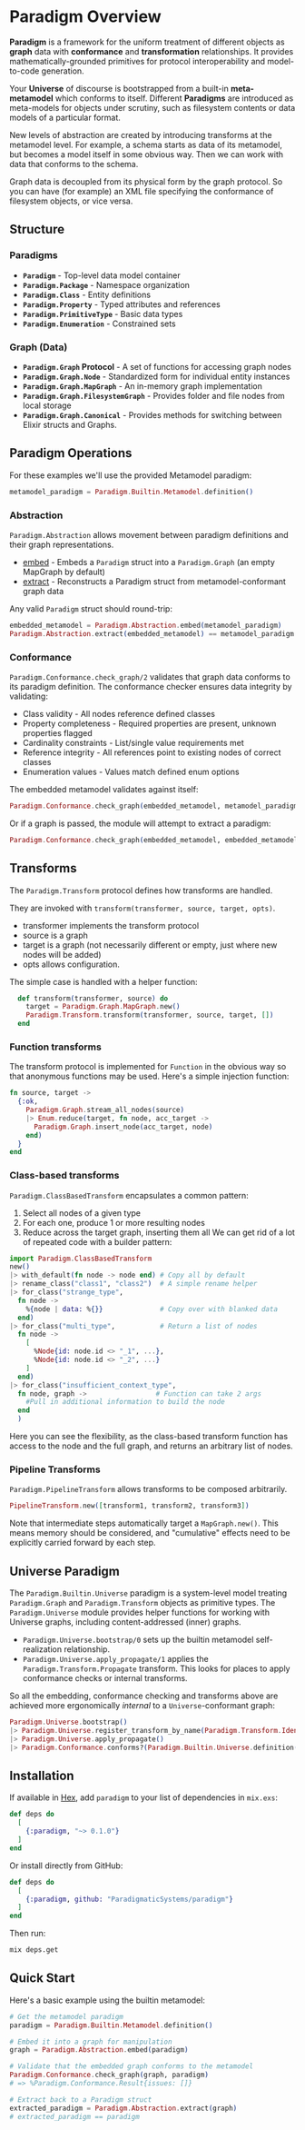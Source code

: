 # Paradigm Overview

**Paradigm** is a framework for the uniform treatment of different objects as **graph** data with **conformance** and **transformation** relationships. It provides mathematically-grounded primitives for protocol interoperability and model-to-code generation.

Your **Universe** of discourse is bootstrapped from a built-in **meta-metamodel** which conforms to itself. Different **Paradigms** are introduced as meta-models for objects under scrutiny, such as filesystem contents or data models of a particular format.

New levels of abstraction are created by introducing transforms at the metamodel level. For example, a schema starts as data of its metamodel, but becomes a model itself in some obvious way. Then we can work with data that conforms to the schema.

Graph data is decoupled from its physical form by the graph protocol. So you can have (for example) an XML file specifying the conformance of filesystem objects, or vice versa.

## Structure

### Paradigms
- **`Paradigm`** - Top-level data model container
- **`Paradigm.Package`** - Namespace organization
- **`Paradigm.Class`** - Entity definitions
- **`Paradigm.Property`** - Typed attributes and references
- **`Paradigm.PrimitiveType`** - Basic data types
- **`Paradigm.Enumeration`** - Constrained sets

### Graph (Data)
- **`Paradigm.Graph` Protocol** - A set of functions for accessing graph nodes
- **`Paradigm.Graph.Node`** - Standardized form for individual entity instances
- **`Paradigm.Graph.MapGraph`** - An in-memory graph implementation
- **`Paradigm.Graph.FilesystemGraph`** - Provides folder and file nodes from local storage
- **`Paradigm.Graph.Canonical`** - Provides methods for switching between Elixir structs and Graphs.

## Paradigm Operations
For these examples we'll use the provided Metamodel paradigm:
```elixir
metamodel_paradigm = Paradigm.Builtin.Metamodel.definition()
```
### Abstraction
`Paradigm.Abstraction` allows movement between paradigm definitions and their graph representations.

* [embed](`Paradigm.Abstraction.embed/2`) - Embeds a `Paradigm` struct into a `Paradigm.Graph` (an empty MapGraph by default)
* [extract](`Paradigm.Abstraction.extract/1`) - Reconstructs a Paradigm struct from metamodel-conformant graph data

Any valid `Paradigm` struct should round-trip:
```elixir
embedded_metamodel = Paradigm.Abstraction.embed(metamodel_paradigm)
Paradigm.Abstraction.extract(embedded_metamodel) == metamodel_paradigm
```

### Conformance
`Paradigm.Conformance.check_graph/2` validates that graph data conforms to its paradigm definition. The conformance checker ensures data integrity by validating:

* Class validity - All nodes reference defined classes
* Property completeness - Required properties are present, unknown properties flagged
* Cardinality constraints - List/single value requirements met
* Reference integrity - All references point to existing nodes of correct classes
* Enumeration values - Values match defined enum options

The embedded metamodel validates against itself:
```elixir
Paradigm.Conformance.check_graph(embedded_metamodel, metamodel_paradigm)
```

Or if a graph is passed, the module will attempt to extract a paradigm:
```elixir
Paradigm.Conformance.check_graph(embedded_metamodel, embedded_metamodel)
```

## Transforms

The `Paradigm.Transform` protocol defines how transforms are handled.

They are invoked with `transform(transformer, source, target, opts)`.
* transformer implements the transform protocol
* source is a graph
* target is a graph (not necessarily different or empty, just where new nodes will be added)
* opts allows configuration.

The simple case is handled with a helper function:
```elixir
  def transform(transformer, source) do
    target = Paradigm.Graph.MapGraph.new()
    Paradigm.Transform.transform(transformer, source, target, [])
  end
```

### Function transforms
The transform protocol is implemented for `Function` in the obvious way so that anonymous functions may be used. Here's a simple injection function:
```elixir
fn source, target ->
  {:ok,
    Paradigm.Graph.stream_all_nodes(source)
    |> Enum.reduce(target, fn node, acc_target ->
      Paradigm.Graph.insert_node(acc_target, node)
    end)
  }
end
```

### Class-based transforms
`Paradigm.ClassBasedTransform` encapsulates a common pattern:
1) Select all nodes of a given type
2) For each one, produce 1 or more resulting nodes
3) Reduce across the target graph, inserting them all
We can get rid of a lot of repeated code with a builder pattern:
```elixir
import Paradigm.ClassBasedTransform
new()
|> with_default(fn node -> node end) # Copy all by default
|> rename_class("class1", "class2")  # A simple rename helper
|> for_class("strange_type",
  fn node ->
    %{node | data: %{}}              # Copy over with blanked data
  end)
|> for_class("multi_type",           # Return a list of nodes
  fn node ->
    [
      %Node{id: node.id <> "_1", ...},
      %Node{id: node.id <> "_2", ...}
    ]
  end)
|> for_class("insufficient_context_type",
  fn node, graph ->                 # Function can take 2 args
    #Pull in additional information to build the node
  end
  )
```
Here you can see the flexibility, as the class-based transform function has access to the node and the full graph, and returns an arbitrary list of nodes.

### Pipeline Transforms
`Paradigm.PipelineTransform` allows transforms to be composed arbitrarily.

```elixir
PipelineTransform.new([transform1, transform2, transform3])
```

Note that intermediate steps automatically target a `MapGraph.new()`.
This means memory should be considered, and "cumulative" effects need to be explicitly carried forward by each step.

## Universe Paradigm
The `Paradigm.Builtin.Universe` paradigm is a system-level model treating `Paradigm.Graph` and `Paradigm.Transform` objects as primitive types. The `Paradigm.Universe` module provides helper functions for working with Universe graphs, including content-addressed (inner) graphs.

* `Paradigm.Universe.bootstrap/0` sets up the builtin metamodel self-realization relationship.
* `Paradigm.Universe.apply_propagate/1` applies the `Paradigm.Transform.Propagate` transform. This looks for places to apply conformance checks or internal transforms.

So all the embedding, conformance checking and transforms above are achieved more ergonomically *internal* to a `Universe`-conformant graph:

```elixir
Paradigm.Universe.bootstrap()
|> Paradigm.Universe.register_transform_by_name(Paradigm.Transform.Identity, "Metamodel", "Metamodel")
|> Paradigm.Universe.apply_propagate()
|> Paradigm.Conformance.conforms?(Paradigm.Builtin.Universe.definition())
```

## Installation

If available in [Hex](https://hex.pm/docs/publish), add `paradigm` to your list of dependencies in `mix.exs`:

```elixir
def deps do
  [
    {:paradigm, "~> 0.1.0"}
  ]
end
```

Or install directly from GitHub:

```elixir
def deps do
  [
    {:paradigm, github: "ParadigmaticSystems/paradigm"}
  ]
end
```

Then run:

```bash
mix deps.get
```

## Quick Start

Here's a basic example using the builtin metamodel:

```elixir
# Get the metamodel paradigm
paradigm = Paradigm.Builtin.Metamodel.definition()

# Embed it into a graph for manipulation
graph = Paradigm.Abstraction.embed(paradigm)

# Validate that the embedded graph conforms to the metamodel
Paradigm.Conformance.check_graph(graph, paradigm)
# => %Paradigm.Conformance.Result{issues: []}

# Extract back to a Paradigm struct
extracted_paradigm = Paradigm.Abstraction.extract(graph)
# extracted_paradigm == paradigm
```
